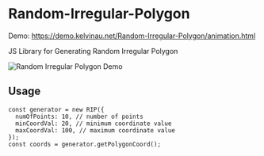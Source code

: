 # Random-Irregular-Polygon

Demo: https://demo.kelvinau.net/Random-Irregular-Polygon/animation.html

JS Library for Generating Random Irregular Polygon

![Random Irregular Polygon Demo](https://kelvinau.github.io/Random-Irregular-Polygon/demo/animation.gif)

## Usage

```
const generator = new RIP({
  numOfPoints: 10, // number of points
  minCoordVal: 20, // minimum coordinate value
  maxCoordVal: 100, // maximum coordinate value
});
const coords = generator.getPolygonCoord();
```

